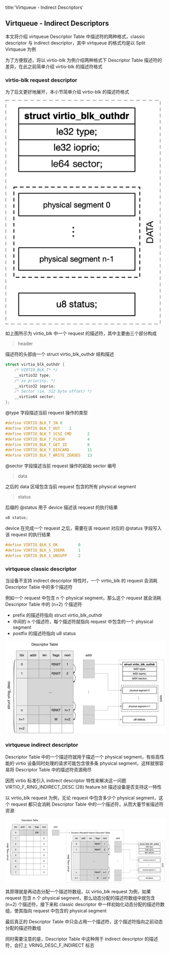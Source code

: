 title:'Virtqueue - Indirect Descriptors'
## Virtqueue - Indirect Descriptors

本文将介绍 virtqueue Descriptor Table 中描述符的两种格式，classic descriptor 与 indirect descriptor，其中 virtqueue 的格式均是以 Split Virtqueue 为例

为了方便叙述，将以 virtio-blk 为例介绍两种格式下 Descriptor Table 描述符的差异，在此之前简单介绍 virtio-blk 的描述符格式


### virtio-blk request descriptor

为了后文更好地展开，本小节简单介绍 virtio-blk 的描述符格式

![virtio_blk_request_desc-c300](media/16010913455222/virtio_blk_request_desc.jpg)

如上图所示为 virtio_blk 中一个 request 的描述符，其中主要由三个部分构成

> header

描述符的头部由一个 struct virtio_blk_outhdr 结构描述

```c
struct virtio_blk_outhdr {
	/* VIRTIO_BLK_T* */
	__virtio32 type;
	/* io priority. */
	__virtio32 ioprio;
	/* Sector (ie. 512 byte offset) */
	__virtio64 sector;
};
```

@type 字段描述当前 request 操作的类型

```c
#define VIRTIO_BLK_T_IN	0
#define VIRTIO_BLK_T_OUT	1
#define VIRTIO_BLK_T_SCSI_CMD       2
#define VIRTIO_BLK_T_FLUSH          4
#define VIRTIO_BLK_T_GET_ID         8
#define VIRTIO_BLK_T_DISCARD        11
#define VIRTIO_BLK_T_WRITE_ZEROES   13
```

@sector 字段描述当前 request 操作的起始 sector 编号


> data

之后的 data 区域包含当前 request 包含的所有 physical segment


> status

后缀的 @status 用于 device 描述该 request 的执行结果

```c
u8 status;
```

device 在完成一个 request 之后，需要在该 request 对应的 @status 字段写入该 request 的执行结果

```c
#define VIRTIO_BLK_S_OK         0
#define VIRTIO_BLK_S_IOERR      1
#define VIRTIO_BLK_S_UNSUPP     2
```


### virtqueue classic descriptor

当设备不支持 indirect descriptor 特性时，一个 virtio_blk 的 request 会消耗 Descriptor Table 中的多个描述符

例如一个 request 中包含 n 个 physical segment，那么这个 request 就会消耗 Descriptor Table 中的 (n+2) 个描述符

- prefix 的描述符指向 struct virtio_blk_outhdr
- 中间的 n 个描述符，每个描述符就指向 request 中包含的一个 physical segment
- postfix 的描述符指向 u8 status

![virtio_classic_desc](media/16010913455222/virtio_classic_desc.jpg)


### virtqueue indirect descriptor

Descriptor Table 中的一个描述符就用于描述一个 physical segment，有些高性能的 virtio 设备同时处理的请求可能包含很多条 physical segment，这样就很容易将 Descriptor Table 中的描述符资源用尽

因而 virtio 标准引入 indirect descriptor 特性来解决这一问题
VIRTIO_F_RING_INDIRECT_DESC (28) feature bit 描述设备是否支持这一特性

以 virtio_blk request 为例，无论 request 中包含多少个 physical segment，这个 request 都只会消耗 Descriptor Table 中的一个描述符，从而大量节省描述符资源

![virtio_indirect_desc](media/16010913455222/virtio_indirect_desc.jpg)

其原理就是再动态分配一个描述符数组，以 virtio_blk request 为例，如果 request 包含 n 个 physical segment，那么动态分配的描述符数组中就包含 (n+2) 个描述符，接下来和 classic descriptor 中一样初始化动态分配的描述符数组，使其指向 request 中包含的 physical segment

最后真正的 Descriptor Table 中只会占用一个描述符，这个描述符指向之前动态分配的描述符数组

同时需要注意的是，Descriptor Table 中这种用于 indirect descriptor 的描述符，会打上 VRING_DESC_F_INDIRECT 标志

